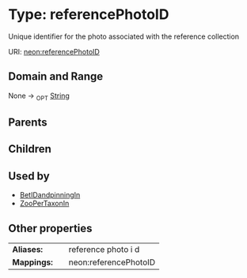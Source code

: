 
# Type: referencePhotoID


Unique identifier for the photo associated with the reference collection

URI: [neon:referencePhotoID](https://data.neonscience.org/referencePhotoID)


## Domain and Range

None ->  <sub>OPT</sub> [String](types/String.md)

## Parents


## Children


## Used by

 * [BetIDandpinningIn](BetIDandpinningIn.md)
 * [ZooPerTaxonIn](ZooPerTaxonIn.md)

## Other properties

|  |  |  |
| --- | --- | --- |
| **Aliases:** | | reference photo i d |
| **Mappings:** | | neon:referencePhotoID |

